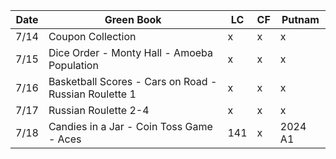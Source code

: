 | Date  | Green Book | LC | CF | Putnam |
| ----- | ----- | ----- | ----- | ----- |
| 7/14  | Coupon Collection | x | x | x |
| 7/15 | Dice Order - Monty Hall - Amoeba Population | x | x | x |
| 7/16 | Basketball Scores - Cars on Road - Russian Roulette 1 | x | x | x |
| 7/17 | Russian Roulette 2-4 | x | x | x |
| 7/18 | Candies in a Jar - Coin Toss Game - Aces | 141 | x | 2024 A1 |
